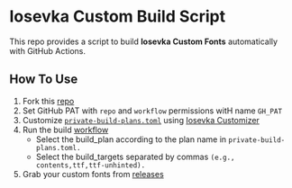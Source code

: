 # Iosevka Custom Build Script

This repo provides a script to build **Iosevka Custom Fonts** automatically with GitHub Actions.

## How To Use

1. Fork this [repo](https://github.com/Shourene/Iosevka-custom/fork)
2. Set GitHub PAT with `repo` and `workflow` permissions witH name `GH_PAT`
3. Customize [`private-build-plans.toml`](config/private-build-plans.toml) using [Iosevka Customizer](https://typeof.net/Iosevka/customizer)
4. Run the build [workflow](../../actions/workflows/build.yml)
   - Select the build_plan according to the plan name in `private-build-plans.toml.`
   - Select the build_targets separated by commas `(e.g., contents,ttf,ttf-unhinted).`
5. Grab your custom fonts from [releases](../../releases)
